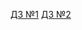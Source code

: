 [ДЗ №1](https://github.com/LightlyAfternoon/Y_LabHomework/pull/1)
[ДЗ №2](https://github.com/LightlyAfternoon/Y_LabHomework/pull/2)

